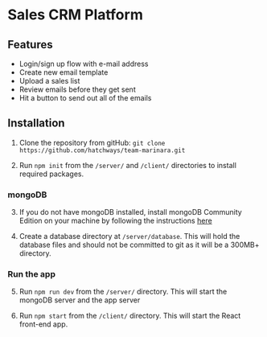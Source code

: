 # Sales CRM Platform

## Features

- Login/sign up flow with e-mail address
- Create new email template
- Upload a sales list
- Review emails before they get sent
- Hit a button to send out all of the emails

## Installation

1. Clone the repository from gitHub: `git clone https://github.com/hatchways/team-marinara.git`

2. Run `npm init` from the `/server/` and `/client/` directories to install required packages.

### mongoDB

3. If you do not have mongoDB installed, install mongoDB Community Edition on your machine by following the instructions [here](https://docs.mongodb.com/manual/installation/)

4. Create a database directory at `/server/database`. This will hold the database files and should not be committed to git as it will be a 300MB+ directory.

### Run the app

5. Run `npm run dev` from the `/server/` directory. This will start the mongoDB server and the app server

6. Run `npm start` from the `/client/` directory. This will start the React front-end app.
